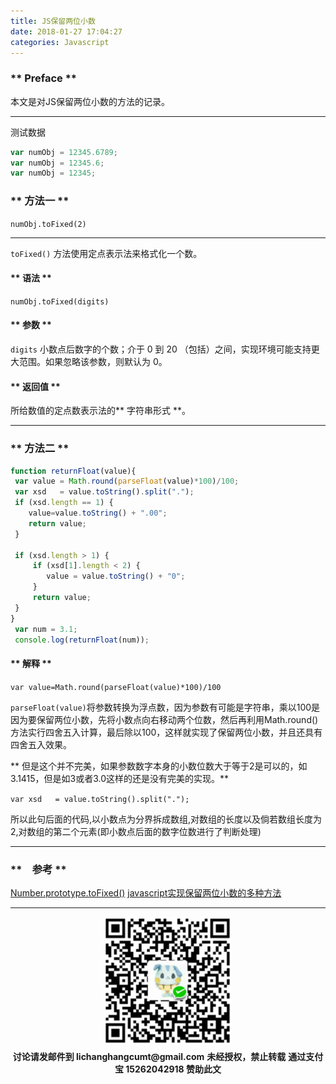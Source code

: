 ```yaml
---
title: JS保留两位小数
date: 2018-01-27 17:04:27
categories: Javascript
---
```


### ** Preface ** ###

本文是对JS保留两位小数的方法的记录。

****************
测试数据
```javascript
var numObj = 12345.6789;
var numObj = 12345.6;
var numObj = 12345;
```

### ** 方法一 ** ##

`numObj.toFixed(2)`

*****************

`toFixed()` 方法使用定点表示法来格式化一个数。

#### ** 语法 ** ####
`numObj.toFixed(digits)`

#### ** 参数 ** ####
`digits`
小数点后数字的个数；介于 0 到 20 （包括）之间，实现环境可能支持更大范围。<span class="under0">如果忽略该参数，则默认为 0</span>。

#### ** 返回值 ** ####
所给数值的定点数表示法的** 字符串形式 **。

****************
### ** 方法二 ** ##
```javascript
function returnFloat(value){
 var value = Math.round(parseFloat(value)*100)/100;
 var xsd   = value.toString().split(".");
 if (xsd.length == 1) {
    value=value.toString() + ".00";
    return value;
 }
 
 if (xsd.length > 1) {
     if (xsd[1].length < 2) {
        value = value.toString() + "0";
     }
     return value;
 }
}
 var num = 3.1;
 console.log(returnFloat(num));
```
#### ** 解释 **

`var value=Math.round(parseFloat(value)*100)/100`

`parseFloat(value)`将参数转换为浮点数，因为参数有可能是字符串，乘以100是因为要保留两位小数，先将小数点向右移动两个位数，然后再利用Math.round()方法实行四舍五入计算，最后除以100，这样就实现了保留两位小数，并且还具有四舍五入效果。

** 但是这个并不完美，如果参数数字本身的小数位数大于等于2是可以的，如3.1415，但是如3或者3.0这样的还是没有完美的实现。**

`var xsd   = value.toString().split(".");`

所以此句后面的代码,以小数点为分界拆成数组,对数组的长度以及倘若数组长度为2,对数组的第二个元素(即小数点后面的数字位数进行了判断处理)


****************
### **　参考 ** ##
[Number.prototype.toFixed()](https://developer.mozilla.org/zh-CN/docs/Web/JavaScript/Reference/Global_Objects/Number/toFixed)
[javascript实现保留两位小数的多种方法](http://www.jb51.net/article/76584.htm)


****************
<div width="100%" align="center"><img src="/img/wx.png" alt="微信赞助二维码"></div></div>
<p style="margin-top: 0.4em; text-align: center">
      <b style="font-size: 1em;">讨论请发邮件到 lichanghangcumt@gmail.com</b>
      <b style="font-size: 1em;">未经授权，禁止转载</b>
      <b style="font-size: 1em;">通过支付宝 15262042918 赞助此文</b>
 </p>